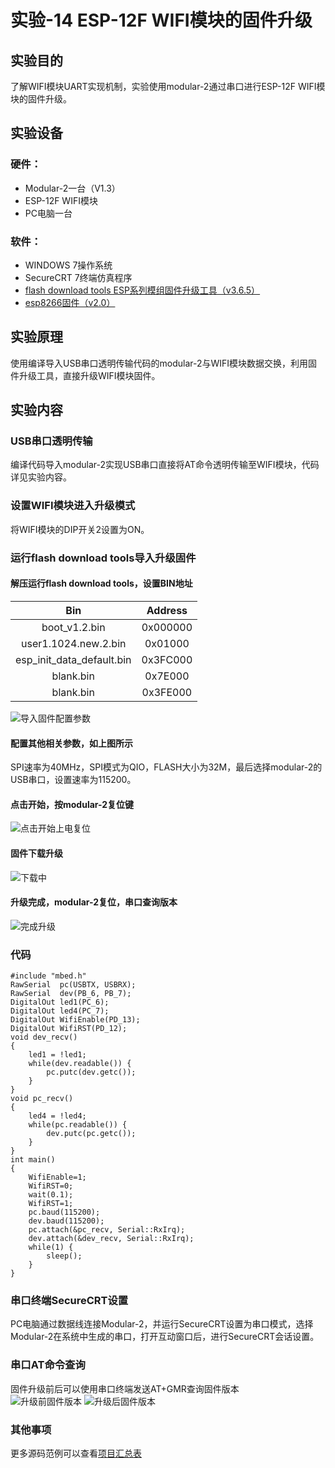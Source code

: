 # 实验-14 ESP-12F WIFI模块的固件升级
## 实验目的
了解WIFI模块UART实现机制，实验使用modular-2通过串口进行ESP-12F WIFI模块的固件升级。
## 实验设备
### 硬件：
+ Modular-2一台（V1.3）
+ ESP-12F WIFI模块
+ PC电脑一台
### 软件：
+ WINDOWS 7操作系统
+ SecureCRT 7终端仿真程序
+ [flash download tools ESP系列模组固件升级工具（v3.6.5）](https://www.espressif.com/sites/default/files/tools/flash_download_tools_v3.6.5_0.zip)
+ [esp8266固件（v2.0）](https://os.mbed.com/media/uploads/sarahmarshy/esp8266_v2.0_firmware.zip) 
## 实验原理
使用编译导入USB串口透明传输代码的modular-2与WIFI模块数据交换，利用固件升级工具，直接升级WIFI模块固件。
## 实验内容
### USB串口透明传输
编译代码导入modular-2实现USB串口直接将AT命令透明传输至WIFI模块，代码详见实验内容。
### 设置WIFI模块进入升级模式
将WIFI模块的DIP开关2设置为ON。
### 运行flash download tools导入升级固件
#### 解压运行flash download tools，设置BIN地址
|Bin|Address|
| :----: | :----: |
|boot_v1.2.bin|0x000000|
|user1.1024.new.2.bin|0x01000|
|esp_init_data_default.bin|0x3FC000|
|blank.bin|0x7E000|
|blank.bin|0x3FE000|
![导入固件配置参数](./screenshots/flash_download_tools_load_firmware.png)
#### 配置其他相关参数，如上图所示
SPI速率为40MHz，SPI模式为QIO，FLASH大小为32M，最后选择modular-2的USB串口，设置速率为115200。
#### 点击开始，按modular-2复位键
![点击开始上电复位](./screenshots/flash_download_tools_firmware_update_start.png)
#### 固件下载升级
![下载中](./screenshots/flash_download_tools_firmware_update_download.png)
#### 升级完成，modular-2复位，串口查询版本
![完成升级](./screenshots/flash_download_tools_firmware_update_finish.png)
### 代码
```
#include "mbed.h"
RawSerial  pc(USBTX, USBRX);
RawSerial  dev(PB_6, PB_7);
DigitalOut led1(PC_6);
DigitalOut led4(PC_7);
DigitalOut WifiEnable(PD_13);
DigitalOut WifiRST(PD_12);
void dev_recv()
{
    led1 = !led1;
    while(dev.readable()) {
        pc.putc(dev.getc());
    }
}
void pc_recv()
{
    led4 = !led4;
    while(pc.readable()) {
        dev.putc(pc.getc());
    }
}
int main()
{
    WifiEnable=1;
    WifiRST=0;
    wait(0.1);
    WifiRST=1; 
    pc.baud(115200);
    dev.baud(115200);
    pc.attach(&pc_recv, Serial::RxIrq);
    dev.attach(&dev_recv, Serial::RxIrq);
    while(1) {
        sleep();
    }
}
```
### 串口终端SecureCRT设置
PC电脑通过数据线连接Modular-2，并运行SecureCRT设置为串口模式，选择Modular-2在系统中生成的串口，打开互动窗口后，进行SecureCRT会话设置。
### 串口AT命令查询
固件升级前后可以使用串口终端发送AT+GMR查询固件版本<br>
![升级前固件版本](./screenshots/esp12f_check_version.png)
![升级后固件版本](./screenshots/esp12f_updated_check_version.png)
### 其他事项
更多源码范例可以查看[项目汇总表](https://github.com/modular2/modular-2/blob/master/software/readme.md)
